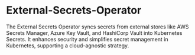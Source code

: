 # External-Secrets-Operator
The External Secrets Operator syncs secrets from external stores like AWS Secrets Manager, Azure Key Vault, and HashiCorp Vault into Kubernetes Secrets. It enhances security and simplifies secret management in Kubernetes, supporting a cloud-agnostic strategy.
